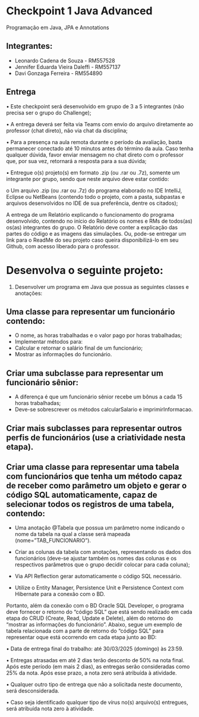 # Checkpoint 1 Java Advanced
 
Programação em Java, JPA e Annotations
 
## Integrantes:
 
- Leonardo Cadena de Souza - RM557528
- Jennifer Eduarda Vieira Daleffi - RM557137
- Davi Gonzaga Ferreira - RM554890
 
## Entrega
 
• Este checkpoint será desenvolvido em grupo de 3 a 5 integrantes (não precisa ser o grupo
do Challenge);
 
• A entrega deverá ser feita via Teams com envio do arquivo diretamente ao professor (chat
direto), não via chat da disciplina;
 
• Para a presença na aula remota durante o período da avaliação, basta permanecer
conectado até 10 minutos antes do término da aula. Caso tenha qualquer dúvida, favor
enviar mensagem no chat direto com o professor que, por sua vez, retornará a resposta
para a sua dúvida;
 
• Entregue o(s) projeto(s) em formato .zip (ou .rar ou .7z), somente um integrante por
grupo, sendo que neste arquivo deve estar contido:
 
o Um arquivo .zip (ou .rar ou .7z) do programa elaborado no IDE IntelliJ, Eclipse ou
NetBeans (contendo todo o projeto, com a pasta, subpastas e arquivos desenvolvidos
no IDE de sua preferência, dentre os citados);
 
A entrega de um Relatório explicando o funcionamento do programa desenvolvido, contendo no início do Relatório os nomes e RMs de todos(as) os(as) integrantes do grupo. O Relatório deve conter a explicação das partes do código e as imagens das simulações. Ou, pode-se entregar um link para o ReadMe do seu projeto caso queira disponibilizá-lo em seu Github, com acesso liberado para o professor.
 
# Desenvolva o seguinte projeto:
 
1. Desenvolver um programa em Java que possua as seguintes classes e anotações:
   
## Uma classe para representar um funcionário contendo:
 
- O nome, as horas trabalhadas e o valor pago por horas trabalhadas;
- Implementar métodos para:
- Calcular e retornar o salário final de um funcionário;
- Mostrar as informações do funcionário.
  
## Criar uma subclasse para representar um funcionário sênior:
 
- A diferença é que um funcionário sênior recebe um bônus a cada 15 horas trabalhadas;
- Deve-se sobrescrever os métodos calcularSalario e imprimirInformacao.
  
## Criar mais subclasses para representar outros perfis de funcionários (use a criatividade nesta etapa).
 
## Criar uma classe para representar uma tabela com funcionários que tenha um método capaz de receber como parâmetro um objeto e gerar o código SQL automaticamente, capaz de selecionar todos os registros de uma tabela, contendo:
 
- Uma anotação @Tabela que possua um parâmetro nome indicando o nome da tabela
na qual a classe será mapeada (nome=”TAB_FUNCIONARIO”).
 
- Criar as colunas da tabela com anotações, representando os dados dos funcionários
(deve-se ajustar também os nomes das colunas e os respectivos parâmetros que o
grupo decidir colocar para cada coluna);
 
- Via API Reflection gerar automaticamente o código SQL necessário.
- Utilize o Entity Manager, Persistence Unit e Persistence Context com Hibernate para a
conexão com o BD.
 
Portanto, além da conexão com o BD Oracle SQL Developer, o programa deve fornecer o retorno do “código SQL” que está sendo realizado em cada etapa do CRUD (Create, Read, Update e Delete), além do retorno do “mostrar as informações do funcionário”. Abaixo, segue
um exemplo de tabela relacionada com a parte de retorno do “código SQL” para representar oque está ocorrendo em cada etapa junto ao BD:

• Data de entrega final do trabalho: até 30/03/2025 (domingo) às 23:59. 
 
• Entregas atrasadas em até 2 dias terão desconto de 50% na nota final. Após este período (em mais 2 dias), as entregas serão consideradas como 25% da nota. Após esse prazo, a nota zero será atribuída à atividade. 
 
• Qualquer outro tipo de entrega que não a solicitada neste documento, será desconsiderada. 
 
• Caso seja identificado qualquer tipo de vírus no(s) arquivo(s) entregues, será atribuída nota zero à atividade.
 
